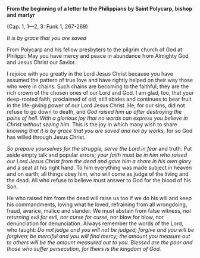 

**From the beginning of a letter to the Philippians by Saint Polycarp, bishop and martyr**

(Cap. 1, 1—2, 3: Funk 1, 267-269)

_It is by grace that you are saved_

From Polycarp and his fellow presbyters to the pilgrim church of God at Philippi: May you have mercy and peace in abundance from Almighty God and Jesus Christ our Savior.

I rejoice with you greatly in the Lord Jesus Christ because you have assumed the pattern of true love and have rightly helped on their way those who were in chains. Such chains are becoming to the faithful; they are the rich crown of the chosen ones of our Lord and God. I am glad, too, that your deep-rooted faith, proclaimed of old, still abides and continues to bear fruit in the life-giving power of our Lord Jesus Christ. He, for our sins, did not refuse to go down to death, and _God raised him up after destroying the pains of hell. With a glorious joy that no words can express you believe in Christ without seeing him._ This is the joy in which many wish to share _knowing that it is by grace that you are saved and not by works,_ for so God has willed through Jesus Christ.

_So prepare yourselves for the struggle, serve the Lord in fear_ and truth. Put aside empty talk and popular errors; _your faith must be in him who raised our Lord Jesus Christ from the dead and gave him a share in his own glory_ and a seat at his right hand. To him everything was made subject in heaven and on earth; all things obey him, who will come as judge of the living and the dead. All who refuse to believe must answer to God for the blood of his Son.

He who raised him from the dead will raise us too if we do his will and keep his commandments, loving what he loved, refraining from all wrongdoing, fraud, avarice, malice and slander. We must abstain from false witness, _not returning evil for evil, nor curse for curse,_ nor blow for blow, nor denunciation for denunciation. Always remember the words of the Lord, who taught: _Do not judge and you will not be judged; forgive and you will be forgiven; be merciful and you will find mercy; the amount you measure out to others will be the amount measured out to you. Blessed are the poor and those who suffer persecution, for theirs is the kingdom of God._

